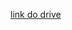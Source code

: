 [link do drive](https://drive.google.com/drive/folders/1GfZkN6mCIUnbOyG4LyDuV_5TXtojpdlp?usp=sharing)